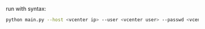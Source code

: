 run with syntax:
```bash
python main.py --host <vcenter ip> --user <vcenter user> --passwd <vcenter password> --vmname <vm name> --snapshot <snapshot name> [ --state <poweron/poweroff>]
```
